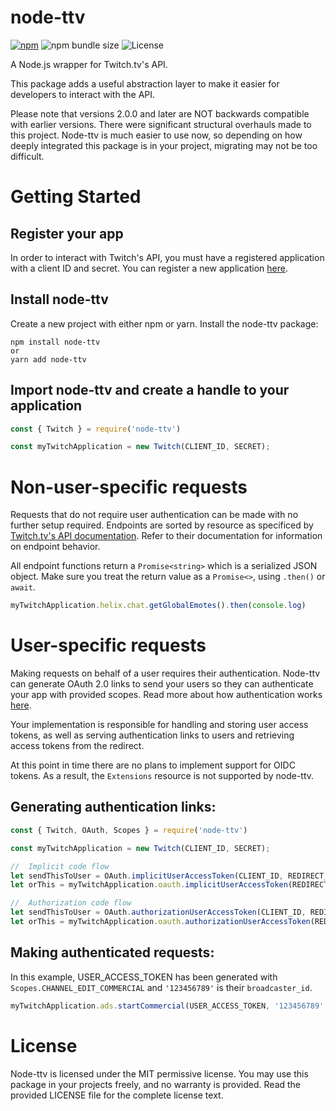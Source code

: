 # node-ttv
[![npm](https://img.shields.io/npm/v/node-ttv)](https://www.npmjs.com/package/node-ttv)
![npm bundle size](https://img.shields.io/bundlephobia/min/node-ttv?label=size)
![License](https://img.shields.io/github/license/Wllew4/node-ttv)

A Node.js wrapper for Twitch.tv's API.

This package adds a useful abstraction layer to make it easier for developers to interact with the API.

Please note that versions 2.0.0 and later are NOT backwards compatible with earlier versions. There were significant structural overhauls made to this project. Node-ttv is much easier to use now, so depending on how deeply integrated this package is in your project, migrating may not be too difficult.

# Getting Started
## Register your app
In order to interact with Twitch's API, you must have a registered application with a client ID and secret. You can register a new application [here](https://dev.twitch.tv/console/apps).

## Install node-ttv
Create a new project with either npm or yarn. Install the node-ttv package:
```
npm install node-ttv
or
yarn add node-ttv
```

## Import node-ttv and create a handle to your application
```js
const { Twitch } = require('node-ttv')

const myTwitchApplication = new Twitch(CLIENT_ID, SECRET);
```

# Non-user-specific requests
Requests that do not require user authentication can be made with no further setup required. Endpoints are sorted by resource as specificed by [Twitch.tv's API documentation](https://dev.twitch.tv/docs/api/reference). Refer to their documentation for information on endpoint behavior.

All endpoint functions return a `Promise<string>` which is a serialized JSON object. Make sure you treat the return value as a `Promise<>`, using `.then()` or `await`.
```js
myTwitchApplication.helix.chat.getGlobalEmotes().then(console.log)
```

# User-specific requests
Making requests on behalf of a user requires their authentication. Node-ttv can generate OAuth 2.0 links to send your users so they can authenticate your app with provided scopes. Read more about how authentication works [here](https://dev.twitch.tv/docs/authentication).

Your implementation is responsible for handling and storing user access tokens, as well as serving authentication links to users and retrieving access tokens from the redirect.

At this point in time there are no plans to implement support for OIDC tokens. As a result, the `Extensions` resource is not supported by node-ttv.

## Generating authentication links:
```js
const { Twitch, OAuth, Scopes } = require('node-ttv')

const myTwitchApplication = new Twitch(CLIENT_ID, SECRET);

//	Implicit code flow
let sendThisToUser = OAuth.implicitUserAccessToken(CLIENT_ID, REDIRECT_URL, [Scopes.CHANNEL_READ_REDEMPTIONS]);
let orThis = myTwitchApplication.oauth.implicitUserAccessToken(REDIRECT_URL, [Scopes.CHANNEL_READ_REDEMPTIONS]);

//	Authorization code flow
let sendThisToUser = OAuth.authorizationUserAccessToken(CLIENT_ID, REDIRECT_URL, [Scopes.CHANNEL_READ_REDEMPTIONS]);
let orThis = myTwitchApplication.oauth.authorizationUserAccessToken(REDIRECT_URL, [Scopes.CHANNEL_READ_REDEMPTIONS]);
```

## Making authenticated requests:
In this example, USER_ACCESS_TOKEN has been generated with `Scopes.CHANNEL_EDIT_COMMERCIAL` and `'123456789'` is their `broadcaster_id`.
```js
myTwitchApplication.ads.startCommercial(USER_ACCESS_TOKEN, '123456789', 30);
```

# License
Node-ttv is licensed under the MIT permissive license. You may use this package in your projects freely, and no warranty is provided. Read the provided LICENSE file for the complete license text.